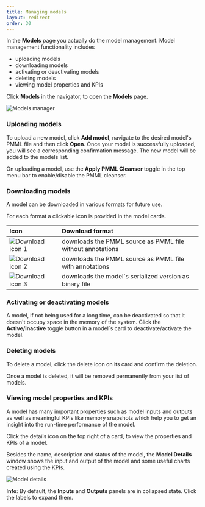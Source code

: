 ```yaml
---
title: Managing models
layout: redirect
order: 30
---
```


In the **Models** page you actually do the model management. Model management functionality includes

* uploading models
* downloading models
* activating or deactivating models
* deleting models
* viewing model properties and KPIs

Click **Models** in the navigator, to open the **Models** page. 

![Models manager](/guides/images/zementis/zementis-models.png)

### Uploading models

To upload a new model, click **Add model**, navigate to the desired model's PMML file and then click **Open**. Once your model is successfully uploaded, you will see a corresponding confirmation message. The new model will be added to the models list. 

On uploading a model, use the **Apply PMML Cleanser** toggle in the top menu bar to enable/disable the PMML cleanser.

### Downloading models

A model can be downloaded in various formats for future use. 

For each format a clickable icon is provided in the model cards. 

|Icon|Download format|
|:---|:---|
|![Download icon 1](/guides/images/zementis/zementis-download-icon1.png)|downloads the PMML source as PMML file without annotations
|![Download icon 2](/guides/images/zementis/zementis-download-icon2.png)|downloads the PMML source as PMML file with annotations
|![Download icon 3](/guides/images/zementis/zementis-download-icon3.png)|downloads the model´s serialized version as binary file

### Activating or deactivating models

A model, if not being used for a long time, can be deactivated so that it doesn't occupy space in the memory of the system. Click the **Active/Inactive** toggle button in a model´s card to deactivate/activate the model.


### Deleting models

To delete a model, click the delete icon on its card and confirm the deletion.  

Once a model is deleted, it will be removed permanently from your list of models. 

### Viewing model properties and KPIs

A model has many important properties such as model inputs and outputs as well as meaningful KPIs like memory snapshots which help you to get an insight into the run-time performance  of the model. 

Click the details icon on the top right of a card, to view the properties and KPIs of a model.

Besides the name, description and status of the model, the **Model Details** window shows the input and output of the model and some useful charts created using the KPIs. 

![Model details](/guides/images/zementis/zementis-model-details.png)

**Info**: By default, the **Inputs** and **Outputs** panels are in collapsed state. Click the labels to expand them. 